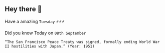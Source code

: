 ## Hey there 👋
Have a amazing `Tuesday` ⚡⚡⚡

Did you know Today on `08th September`
```
“The San Francisco Peace Treaty was signed, formally ending World War II hostilities with Japan.” (Year: 1951)
```
